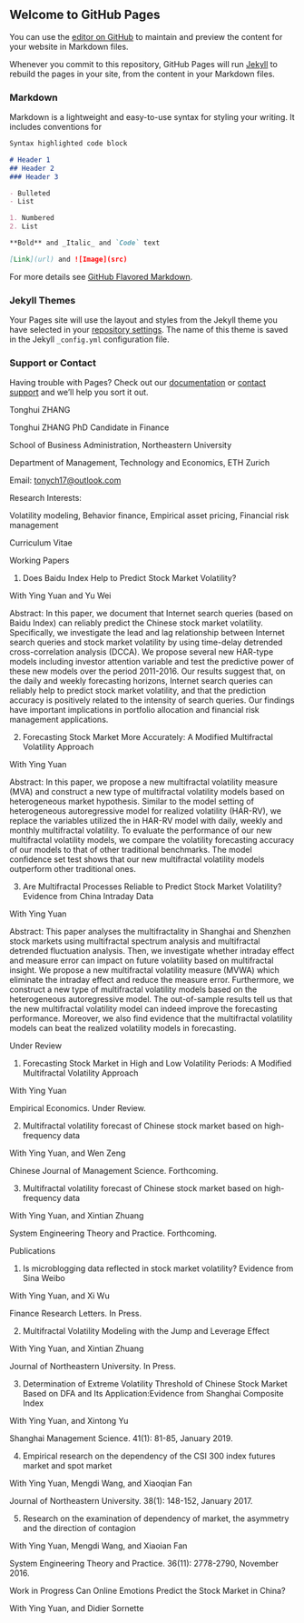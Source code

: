 ## Welcome to GitHub Pages

You can use the [editor on GitHub](https://github.com/tonych17/tonych17.github.io/edit/master/index.md) to maintain and preview the content for your website in Markdown files.

Whenever you commit to this repository, GitHub Pages will run [Jekyll](https://jekyllrb.com/) to rebuild the pages in your site, from the content in your Markdown files.

### Markdown

Markdown is a lightweight and easy-to-use syntax for styling your writing. It includes conventions for

```markdown
Syntax highlighted code block

# Header 1
## Header 2
### Header 3

- Bulleted
- List

1. Numbered
2. List

**Bold** and _Italic_ and `Code` text

[Link](url) and ![Image](src)
```

For more details see [GitHub Flavored Markdown](https://guides.github.com/features/mastering-markdown/).

### Jekyll Themes

Your Pages site will use the layout and styles from the Jekyll theme you have selected in your [repository settings](https://github.com/tonych17/tonych17.github.io/settings). The name of this theme is saved in the Jekyll `_config.yml` configuration file.

### Support or Contact

Having trouble with Pages? Check out our [documentation](https://help.github.com/categories/github-pages-basics/) or [contact support](https://github.com/contact) and we’ll help you sort it out.




Tonghui ZHANG



Tonghui ZHANG
PhD Candidate in Finance

School of Business Administration, Northeastern University

Department of Management, Technology and Economics, ETH Zurich

Email: tonych17@outlook.com

Research Interests:

Volatility modeling, Behavior finance, Empirical asset pricing, Financial risk management

Curriculum Vitae



Working Papers
1. Does Baidu Index Help to Predict Stock Market Volatility?

With Ying Yuan and Yu Wei

Abstract: In this paper, we document that Internet search queries (based on Baidu Index) can reliably predict the Chinese stock market volatility. Specifically, we investigate the lead and lag relationship between Internet search queries and stock market volatility by using time-delay detrended cross-correlation analysis (DCCA). We propose several new HAR-type models including investor attention variable and test the predictive power of these new models over the period 2011-2016. Our results suggest that, on the daily and weekly forecasting horizons, Internet search queries can reliably help to predict stock market volatility, and that the prediction accuracy is positively related to the intensity of search queries. Our findings have important implications in portfolio allocation and financial risk management applications.

 

2. Forecasting Stock Market More Accurately: A Modified Multifractal Volatility Approach

With Ying Yuan

Abstract: In this paper, we propose a new multifractal volatility measure (MVA) and construct a new type of multifractal volatility models based on heterogeneous market hypothesis. Similar to the model setting of heterogeneous autoregressive model for realized volatility (HAR-RV), we replace the variables utilized the in HAR-RV model with daily, weekly and monthly multifractal volatility. To evaluate the performance of our new multifractal volatility models, we compare the volatility forecasting accuracy of our models to that of other traditional benchmarks. The model confidence set test shows that our new multifractal volatility models outperform other traditional ones. 

 

3. Are Multifractal Processes Reliable to Predict Stock Market Volatility? Evidence from China Intraday Data

With Ying Yuan

Abstract: This paper analyses the multifractality in Shanghai and Shenzhen stock markets using multifractal spectrum analysis and multifractal detrended fluctuation analysis. Then, we investigate whether intraday effect and measure error can impact on future volatility based on multifractal insight. We propose a new multifractal volatility measure (MVWA) which eliminate the intraday effect and reduce the measure error. Furthermore, we construct a new type of multifractal volatility models based on the heterogeneous autoregressive model. The out-of-sample results tell us that the new multifractal volatility model can indeed improve the forecasting performance. Moreover, we also find evidence that the multifractal volatility models can beat the realized volatility models in forecasting.

Under Review
1. Forecasting Stock Market in High and Low Volatility Periods: A Modified Multifractal Volatility Approach

With Ying Yuan

Empirical Economics. Under Review.



2. Multifractal volatility forecast of Chinese stock market based on high-frequency data

With Ying Yuan, and Wen Zeng

Chinese Journal of Management Science. Forthcoming.



3. Multifractal volatility forecast of Chinese stock market based on high-frequency data

With Ying Yuan, and Xintian Zhuang

System Engineering Theory and Practice. Forthcoming.

Publications
1. Is microblogging data reflected in stock market volatility? Evidence from Sina Weibo

With Ying Yuan, and Xi Wu

Finance Research Letters. In Press.



2. Multifractal Volatility Modeling with the Jump and Leverage Effect

With Ying Yuan, and Xintian Zhuang

Journal of Northeastern University. In Press.



3. Determination of Extreme Volatility Threshold of Chinese Stock Market Based on DFA and Its Application:Evidence from Shanghai Composite Index

With Ying Yuan, and Xintong Yu

Shanghai Management Science. 41(1): 81-85, January 2019.



4. Empirical research on the dependency of the CSI 300 index futures market and spot market

With Ying Yuan, Mengdi Wang, and Xiaoqian Fan

Journal of Northeastern University. 38(1): 148-152, January 2017.

 

5. Research on the examination of dependency of market, the asymmetry and the direction of contagion

With Ying Yuan, Mengdi Wang, and Xiaoian Fan

System Engineering Theory and Practice. 36(11): 2778-2790, November 2016.

Work in Progress
Can Online Emotions Predict the Stock Market in China?

With Ying Yuan, and Didier Sornette
